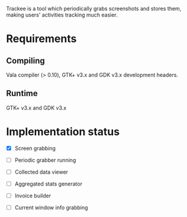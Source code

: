Trackee is a tool which periodically grabs screenshots and stores them, making users' activities tracking
much easier.

# Requirements

## Compiling

Vala compiler (> 0.10), GTK+ v3.x and GDK v3.x development headers.

## Runtime

GTK+ v3.x and GDK v3.x

# Implementation status

*   [x] Screen grabbing
*   [ ] Periodic grabber running
*   [ ] Collected data viewer
*   [ ] Aggregated stats generator
*   [ ] Invoice builder
*   [ ] Current window info grabbing

